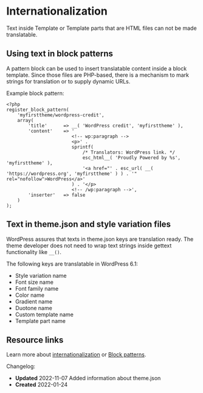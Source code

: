 # Internationalization

Text inside Template or Template parts that are HTML files can not be made translatable.

## Using text in block patterns

A pattern block can be used to insert translatable content inside a block template. Since those files are PHP-based, there is a mechanism to mark strings for translation or to supply dynamic URLs.

Example block pattern:

```
<?php
register_block_pattern(
    'myfirsttheme/wordpress-credit',
    array(
        'title'      => __( 'WordPress credit', 'myfirsttheme' ),
        'content'    => '
                        <!-- wp:paragraph -->
                        <p>' .
                        sprintf(
                            /* Translators: WordPress link. */
                            esc_html__( 'Proudly Powered by %s', 'myfirsttheme' ),
                            '<a href="' . esc_url( __( 'https://wordpress.org', 'myfirsttheme' ) ) . '" rel="nofollow">WordPress</a>'
                        ) . '</p>
                        <!-- /wp:paragraph -->',
        'inserter'   => false
    )
);
```

## Text in theme.json and style variation files

WordPress assures that texts in theme.json keys are translation ready. The theme developer does not need to wrap text strings inside gettext functionality like `__()`.

The following keys are translatable in WordPress 6.1:

*   Style variation name
*   Font size name
*   Font family name
*   Color name
*   Gradient name
*   Duotone name
*   Custom template name
*   Template part name

## Resource links

Learn more about [internationalization](https://developer.wordpress.org/apis/handbook/internationalization/) or [Block patterns](https://developer.wordpress.org/block-editor/reference-guides/block-api/block-patterns/).

Changelog:

*   **Updated** 2022-11-07 Added information about theme.json
*   **Created** 2022-01-24